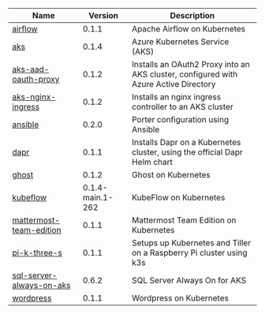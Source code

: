  | Name | Version | Description | 
 | --- | --- | --- | 
 | [airflow](airflow) | 0.1.1 | Apache Airflow on Kubernetes
[aks](aks) | 0.1.4 | Azure Kubernetes Service (AKS)
[aks-aad-oauth-proxy](aks-aad-oauth-proxy) | 0.1.2 | Installs an OAuth2 Proxy into an AKS cluster, configured with Azure Active Directory
[aks-nginx-ingress](aks-nginx-ingress) | 0.1.2 | Installs an nginx ingress controller to an AKS cluster
[ansible](ansible) | 0.2.0 | Porter configuration using Ansible
[dapr](dapr) | 0.1.1 | Installs Dapr on a Kubernetes cluster, using the official Dapr Helm chart
[ghost](ghost) | 0.1.2 | Ghost on Kubernetes
[kubeflow](kubeflow) | 0.1.4-main.1-262 | KubeFlow on Kubernetes
[mattermost-team-edition](mattermost-team-edition) | 0.1.1 | Mattermost Team Edition on Kubernetes
[pi-k-three-s](pi-k-three-s) | 0.1.1 | Setups up Kubernetes and Tiller on a Raspberry Pi cluster using k3s
[sql-server-always-on-aks](sql-server-always-on-aks) | 0.6.2 | SQL Server Always On for AKS
[wordpress](wordpress) | 0.1.1 | Wordpress on Kubernetes | 

